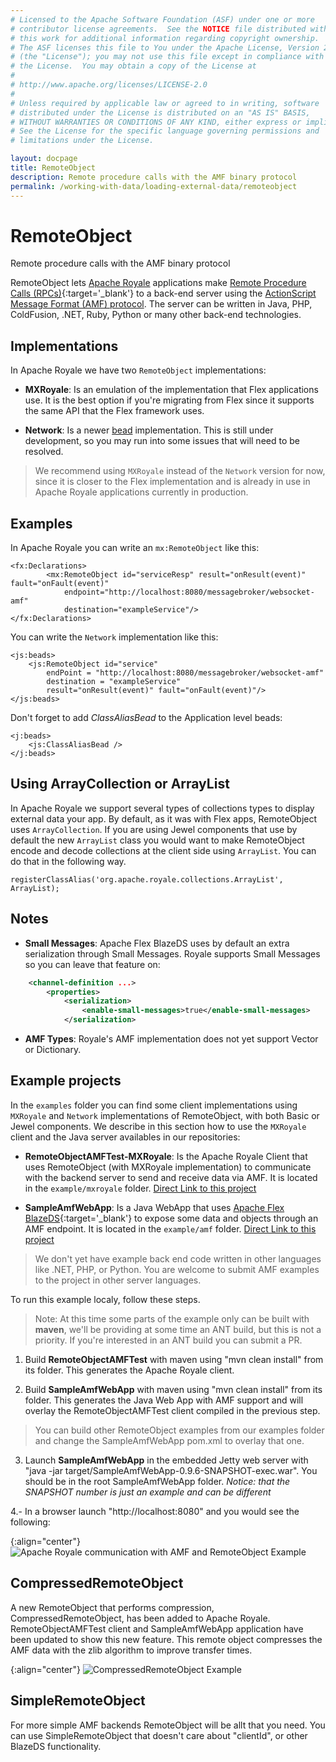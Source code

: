 ```yaml
---
# Licensed to the Apache Software Foundation (ASF) under one or more
# contributor license agreements.  See the NOTICE file distributed with
# this work for additional information regarding copyright ownership.
# The ASF licenses this file to You under the Apache License, Version 2.0
# (the "License"); you may not use this file except in compliance with
# the License.  You may obtain a copy of the License at
# 
# http://www.apache.org/licenses/LICENSE-2.0
# 
# Unless required by applicable law or agreed to in writing, software
# distributed under the License is distributed on an "AS IS" BASIS,
# WITHOUT WARRANTIES OR CONDITIONS OF ANY KIND, either express or implied.
# See the License for the specific language governing permissions and
# limitations under the License.

layout: docpage
title: RemoteObject
description: Remote procedure calls with the AMF binary protocol
permalink: /working-with-data/loading-external-data/remoteobject
---
```


# RemoteObject

Remote procedure calls with the AMF binary protocol

RemoteObject lets [Apache Royale](https://royale.apache.org/) applications make [Remote Procedure Calls (RPCs)](https://en.wikipedia.org/wiki/Remote_procedure_call){:target='_blank'} to a back-end server using the [ActionScript Message Format (AMF) protocol](working-with-data/loading-external-data/amf). The server can be written in Java, PHP, ColdFusion, .NET, Ruby, Python or many other back-end technologies.

## Implementations

In Apache Royale we have two `RemoteObject` implementations:

* **MXRoyale**: Is an emulation of the implementation that Flex applications use. It is the best option if you're migrating from Flex since it supports the same API that the Flex framework uses.

* **Network**: Is a newer [bead](features/strands-and-beads) implementation. This is still under development, so you may run into some issues that will need to be resolved.

> We recommend using `MXRoyale` instead of the `Network` version for now, since it is closer to the Flex implementation and is already in use in Apache Royale applications currently in production.

## Examples

In Apache Royale you can write an `mx:RemoteObject` like this:

```mxml
<fx:Declarations>
        <mx:RemoteObject id="serviceResp" result="onResult(event)" fault="onFault(event)"
            endpoint="http://localhost:8080/messagebroker/websocket-amf"
            destination="exampleService"/>
</fx:Declarations>
```

You can write the `Network` implementation like this:

```mxml
<js:beads>
    <js:RemoteObject id="service"
        endPoint = "http://localhost:8080/messagebroker/websocket-amf"
        destination = "exampleService"
        result="onResult(event)" fault="onFault(event)"/>
</js:beads>
```

Don't forget to add _ClassAliasBead_ to the Application level beads:

```mxml
<j:beads>
    <js:ClassAliasBead />
</j:beads>
```

## Using ArrayCollection or ArrayList

In Apache Royale we support several types of collections types to display external data your app. By default, as it was with Flex apps, RemoteObject uses `ArrayCollection`. If you are using Jewel components that use by default the new `ArrayList` class you would want to make RemoteObject encode and decode collections at the client side using `ArrayList`. You can do that in the following way.

```as3
registerClassAlias('org.apache.royale.collections.ArrayList', ArrayList);
```

## Notes

- **Small Messages**: Apache Flex BlazeDS uses by default an extra serialization through Small Messages. Royale supports Small Messages so you can leave that feature on:

```xml
    <channel-definition ...>
        <properties>
            <serialization>
                <enable-small-messages>true</enable-small-messages>
            </serialization>
```

- **AMF Types**: Royale's AMF implementation does not yet support Vector or Dictionary.

## Example projects

In the `examples` folder you can find some client implementations using `MXRoyale` and `Network` implementations of RemoteObject, with both Basic or Jewel components. We describe in this section how to use the `MXRoyale` client and the Java server availables in our repositories:

* **RemoteObjectAMFTest-MXRoyale**: Is the Apache Royale Client that uses RemoteObject (with MXRoyale implementation) to communicate with the backend server to send and receive data via AMF. It is located in the `example/mxroyale` folder. [Direct Link to this project](https://github.com/apache/royale-asjs/tree/develop/examples/mxroyale/RemoteObjectAMFTest)

* **SampleAmfWebApp**: Is a Java WebApp that uses [Apache Flex BlazeDS](https://github.com/apache/flex-blazeds){:target='_blank'} to expose some data and objects through an AMF endpoint. It is located in the `example/amf` folder. [Direct Link to this project](https://github.com/apache/royale-asjs/tree/develop/examples/amf/SampleAmfWebApp)

> We don't yet have example back end code written in other languages like .NET, PHP, or Python. You are welcome to submit AMF examples to the project in other server languages.

To run this example localy, follow these steps. 
> Note: At this time some parts of the example only can be built with **maven**, we'll be providing at some time an ANT build, but this is not a priority. If you're interested in an ANT build you can submit a PR.

1. Build **RemoteObjectAMFTest** with maven using "mvn clean install" from its folder. This generates the Apache Royale client.

2. Build **SampleAmfWebApp** with maven using "mvn clean install" from its folder. This generates the Java Web App with AMF support and will overlay the RemoteObjectAMFTest client compiled in the previous step.

>You can build other RemoteObject examples from our examples folder and change the SampleAmfWebApp pom.xml to overlay that one.

3. Launch **SampleAmfWebApp** in the embedded Jetty web server with "java -jar target/SampleAmfWebApp-0.9.6-SNAPSHOT-exec.war". You should be in the root SampleAmfWebApp folder. _Notice: that the SNAPSHOT number is just an example and can be different_

4.- In a browser launch "http://localhost:8080" and you would see the following:

{:align="center"}
![Apache Royale communication with AMF and RemoteObject Example](assets/images/RemoteObjectExample_1.jpeg)

## CompressedRemoteObject

A new RemoteObject that performs compression, CompressedRemoteObject, has been added to Apache Royale. RemoteObjectAMFTest client and SampleAmfWebApp application have been updated to show this new feature. This remote object compresses the AMF data with the zlib algorithm to improve transfer times.

{:align="center"}
![CompressedRemoteObject Example](assets/images/RemoteObjectExample_2.png)

## SimpleRemoteObject

For more simple AMF backends RemoteObject will be allt that you need. You can use SimpleRemoteObject that doesn't care about "clientId", or other BlazeDS functionality.
